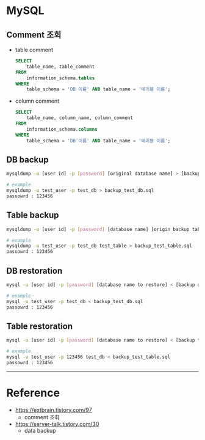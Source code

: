 # MySQL

## Comment 조회

- table comment
    ```sql
    SELECT 
        table_name, table_comment
    FROM
        information_schema.tables
    WHERE
        table_schema = 'DB 이름' AND table_name = '테이블 이름';
    ```

- column comment
    ```sql
    SELECT
        table_name, column_name, column_comment
    FROM
        information_schema.columns
    WHERE
        table_schema = 'DB 이름' AND table_name = '테이블 이름';
    ```

## DB backup

```sh
mysqldump -u [user id] -p [password] [original database name] > [backup database name to create].sql

# example
mysqldump -u test_user -p test_db > backup_test_db.sql
passowrd : 123456
```

## Table backup

```sh
mysqldump -u [user id] -p [password] [database name] [origin backup table name] > [table name to backup].sql

# example
mysqldump -u test_user -p test_db test_table > backup_test_table.sql
passowrd : 123456
```

## DB restoration

```sh
mysql -u [user id] -p [password] [database name to restore] < [backup database].sql

# example
mysql -u test_user -p test_db < backup_test_db.sql
passowrd : 123456
```

## Table restoration

```sh
mysql -u [user id] -p [password] [database name to restore] < [backup table].sql

# example
mysql -u test_user -p 123456 test_db < backup_test_table.sql
passowrd : 123456
```

---

# Reference

- https://extbrain.tistory.com/97
    - comment 조회
- https://server-talk.tistory.com/30
    - data backup
